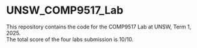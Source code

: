 # UNSW_COMP9517_Lab  

This repository contains the code for the COMP9517 Lab at UNSW, Term 1, 2025.  
The total score of the four labs submission is 10/10.